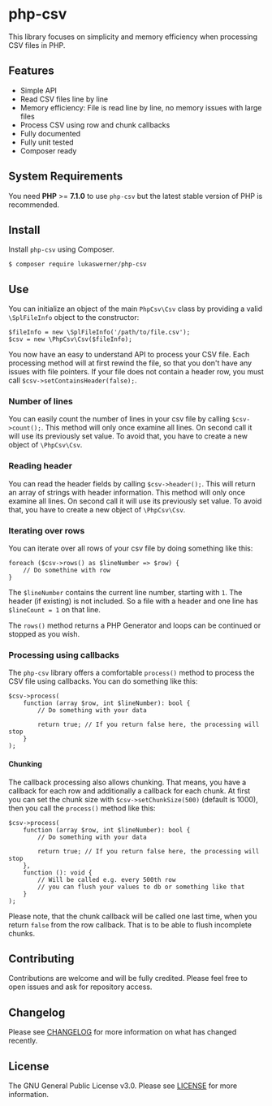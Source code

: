# php-csv
This library focuses on simplicity and memory efficiency when processing CSV files in PHP. 

## Features
- Simple API
- Read CSV files line by line
- Memory efficiency: File is read line by line, no memory issues with large files
- Process CSV using row and chunk callbacks
- Fully documented
- Fully unit tested
- Composer ready

## System Requirements
You need **PHP** >= **7.1.0** to use `php-csv` but the latest stable version of PHP is recommended.

## Install
Install `php-csv` using Composer.

```
$ composer require lukaswerner/php-csv
```

## Use
You can initialize an object of the main `PhpCsv\Csv` class by providing a valid `\SplFileInfo` object to the constructor:
```
$fileInfo = new \SplFileInfo('/path/to/file.csv');
$csv = new \PhpCsv\Csv($fileInfo);
```

You now have an easy to understand API to process your CSV file. 
Each processing method will at first rewind the file, so that you don't have any issues with file pointers.
If your file does not contain a header row, you must call `$csv->setContainsHeader(false);`.

### Number of lines
You can easily count the number of lines in your csv file by calling `$csv->count();`. This method
will only once examine all lines. On second call it will use its previously set value. To avoid that,
you have to create a new object of `\PhpCsv\Csv`.

### Reading header
You can read the header fields by calling `$csv->header();`. This will return an array of strings with header information.
This method will only once examine all lines. On second call it will use its previously set value. To avoid that,
you have to create a new object of `\PhpCsv\Csv`.

### Iterating over rows
You can iterate over all rows of your csv file by doing something like this:
```
foreach ($csv->rows() as $lineNumber => $row) {
    // Do somethine with row
}
```

The `$lineNumber` contains the current line number, starting with `1`. The header (if existing) is not included. 
So a file with a header and one line has `$lineCount = 1` on that line.

The `rows()` method returns a PHP Generator and loops can be continued or stopped as you wish.

### Processing using callbacks
The `php-csv` library offers a comfortable `process()` method to process the CSV file using callbacks. You can do something like this:
```
$csv->process(
    function (array $row, int $lineNumber): bool {
        // Do something with your data
        
        return true; // If you return false here, the processing will stop
    }
);
```

#### Chunking
The callback processing also allows chunking. That means, you have a callback for each row and additionally a callback for each chunk. 
At first you can set the chunk size with `$csv->setChunkSize(500)` (default is 1000), then you call the `process()` method like this:
```
$csv->process(
    function (array $row, int $lineNumber): bool {
        // Do something with your data
        
        return true; // If you return false here, the processing will stop
    },
    function (): void {
        // Will be called e.g. every 500th row
        // you can flush your values to db or something like that
    }
);
```

Please note, that the chunk callback will be called one last time, when you return `false` from the row callback.
That is to be able to flush incomplete chunks. 

## Contributing
Contributions are welcome and will be fully credited. Please feel free to open issues and ask for repository access.

## Changelog
Please see [CHANGELOG](CHANGELOG.md) for more information on what has changed recently.

## License
The GNU General Public License v3.0. Please see [LICENSE](LICENSE) for more information.